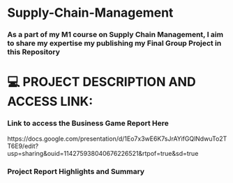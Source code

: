 # Supply-Chain-Management
<h3> As a part of my M1 course on Supply Chain Management, I aim to share my expertise my publishing my Final Group Project in this Repository </h3> 

<h1> 💻 PROJECT DESCRIPTION AND ACCESS LINK:  </h1>

<h3> Link to access the Business Game Report Here </h3>
https://docs.google.com/presentation/d/1Eo7x3wE6K7sJrAYifGQlNdwuTo2TT6E9/edit?usp=sharing&ouid=114275938040676226521&rtpof=true&sd=true

<h3> Project Report Highlights and Summary </h3>

